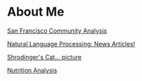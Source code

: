 # About Me


[San Francisco Community Analysis](https://benon33.github.io/benmok/Assignment%206/)

[Natural Language Processing: News Articles!](https://benon33.github.io/benmok/Assignment5/)

[Shrodinger's Cat... picture](https://benon33.github.io/benmok/Assignment2/)

[Nutrition Analysis](https://benon33.github.io/benmok/Assignment4/)

